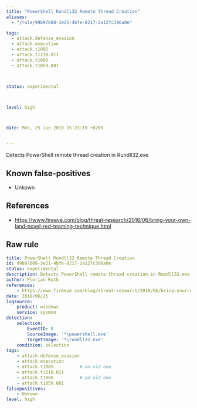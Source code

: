 ```yaml
---
title: "PowerShell Rundll32 Remote Thread Creation"
aliases:
  - "/rule/99b97608-3e21-4bfe-8217-2a127c396a0e"

tags:
  - attack.defense_evasion
  - attack.execution
  - attack.t1085
  - attack.t1218.011
  - attack.t1086
  - attack.t1059.001



status: experimental



level: high



date: Mon, 25 Jun 2018 15:23:19 +0200


---
```


Detects PowerShell remote thread creation in Rundll32.exe

<!--more-->


## Known false-positives

* Unkown



## References

* https://www.fireeye.com/blog/threat-research/2018/06/bring-your-own-land-novel-red-teaming-technique.html


## Raw rule
```yaml
title: PowerShell Rundll32 Remote Thread Creation
id: 99b97608-3e21-4bfe-8217-2a127c396a0e
status: experimental
description: Detects PowerShell remote thread creation in Rundll32.exe
author: Florian Roth
references:
    - https://www.fireeye.com/blog/threat-research/2018/06/bring-your-own-land-novel-red-teaming-technique.html
date: 2018/06/25
logsource:
    product: windows
    service: sysmon
detection:
    selection:
        EventID: 8
        SourceImage: '*\powershell.exe'
        TargetImage: '*\rundll32.exe'
    condition: selection
tags:
    - attack.defense_evasion
    - attack.execution
    - attack.t1085          # an old one
    - attack.t1218.011
    - attack.t1086          # an old one
    - attack.t1059.001
falsepositives:
    - Unkown
level: high

```
